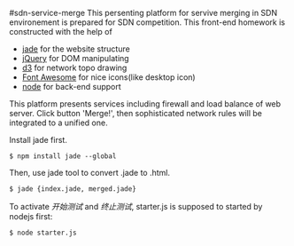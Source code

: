 #sdn-service-merge
This persenting platform for servive merging in SDN environement is prepared for SDN competition.
This front-end homework is constructed with the help of
* [jade](http://jade-lang.com) for the website structure
* [jQuery](https://jquery.com) for DOM manipulating
* [d3](https://d3js.org) for network topo drawing
* [Font Awesome](http://fontawesome.io) for nice icons(like desktop icon)
* [node](https://nodejs.org) for back-end support

This platform presents services including firewall and load balance of web server. Click button 'Merge!',
then sophisticated network rules will be integrated to a unified one.

Install jade first.

```shell
$ npm install jade --global
```

Then, use jade tool to convert .jade to .html.

```shell
$ jade {index.jade, merged.jade}
```

To activate *开始测试* and *终止测试*, starter.js is supposed to started by nodejs first:

```shell
$ node starter.js
``` 
